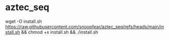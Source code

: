 # aztec_seq

wget -O install.sh https://raw.githubusercontent.com/snoopfear/aztec_seq/refs/heads/main/install.sh && chmod +x install.sh && ./install.sh
